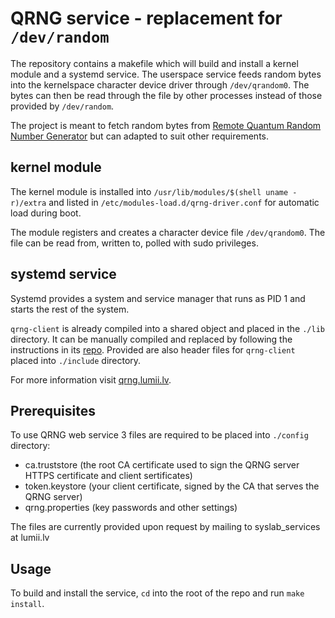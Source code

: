 # QRNG service - replacement for `/dev/random`

The repository contains a makefile which will build and install a kernel module and a systemd service. The userspace service feeds random bytes into the kernelspace character device driver through `/dev/qrandom0`. The bytes can then be read through the file by other processes instead of those provided by `/dev/random`.

The project is meant to fetch random bytes from [Remote Quantum Random Number Generator](https://qrng.lumii.lv/) but can adapted to suit other requirements.


## kernel module

The kernel module is installed into `/usr/lib/modules/$(shell uname -r)/extra` and listed in `/etc/modules-load.d/qrng-driver.conf` for automatic load during boot.

The module registers and creates a character device file `/dev/qrandom0`. The file can be read from, written to, polled with sudo privileges.

## systemd service

Systemd provides a system and service manager that runs as PID 1 and starts the rest of the system.


`qrng-client` is already compiled into a shared object and placed in the `./lib` directory. It can be manually compiled and replaced by following the instructions in its [repo](https://github.com/LUMII-Syslab/qrng-client). Provided are also header files for `qrng-client` placed into `./include` directory.

For more information visit [qrng.lumii.lv](https://qrng.lumii.lv/).

## Prerequisites

To use QRNG web service 3 files are required to be placed into `./config` directory:
* ca.truststore (the root CA certificate used to sign the QRNG server HTTPS certificate and client sertificates)
* token.keystore (your client certificate, signed by the CA that serves the QRNG server)
* qrng.properties (key passwords and other settings)

The files are currently provided upon request by mailing to syslab_services at lumii.lv

## Usage

To build and install the service, `cd` into the root of the repo and run `make install`.
